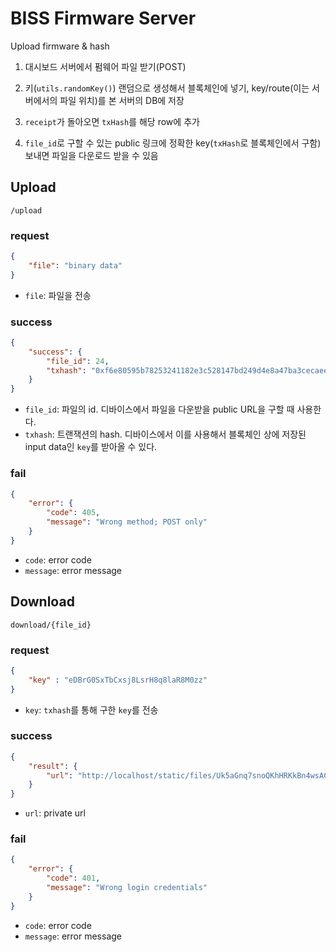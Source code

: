 # BISS Firmware Server
Upload firmware & hash 

1. 대시보드 서버에서 펌웨어 파일 받기(POST)

2. 키(`utils.randomKey()`) 랜덤으로 생성해서 블록체인에 넣기, key/route(이는 서버에서의 파일 위치)를 본 서버의 DB에 저장

3. `receipt`가 돌아오면 `txHash`를 해당 row에 추가

4. `file_id`로 구할 수 있는 public 링크에 정확한 key(`txHash`로 블록체인에서 구함)보내면 파일을 다운로드 받을 수 있음

## Upload
`/upload`

### request

```json
{
    "file": "binary data"
}
```

- `file`: 파일을 전송

### success

```json
{
    "success": {
        "file_id": 24, 
        "txhash": "0xf6e80595b78253241182e3c528147bd249d4e8a47ba3cecaee616057485262be"
    }
}
```

- `file_id`: 파일의 id. 디바이스에서 파일을 다운받을 public URL을 구할 때 사용한다.
- `txhash`: 트랜잭션의 hash. 디바이스에서 이를 사용해서 블록체인 상에 저장된 input data인 `key`를 받아올 수 있다.

### fail

```json
{
    "error": {
        "code": 405, 
        "message": "Wrong method; POST only"
    }
}
```

- `code`: error code
- `message`: error message


## Download
`download/{file_id}`

### request

```json
{
    "key" : "eDBrG0SxTbCxsj8LsrH8q8laR8M0zz"
}
```

- `key`: `txhash`를 통해 구한 `key`를 전송

### success

```json
{
    "result": {
        "url": "http://localhost/static/files/Uk5aGnq7snoQKhHRKkBn4wsACWzeXb6e38f16215ae91c11fc5c54b74c66d54/firmware.c"
    }
}
```

- `url`: private url

### fail

```json
{
    "error": {
        "code": 401,
        "message": "Wrong login credentials"
    }
}
```

- `code`: error code
- `message`: error message
